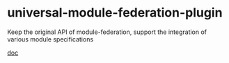 # universal-module-federation-plugin

Keep the original API of module-federation, support the integration of various module specifications

[doc](./packages/universal-module-federation-plugin)